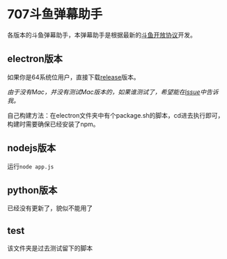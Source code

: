 # 707斗鱼弹幕助手
各版本的斗鱼弹幕助手，本弹幕助手是根据最新的[斗鱼开放协议](http://dev-bbs.douyutv.com/forum.php?mod=viewthread&tid=115&page=1#pid238)开发。

## electron版本
如果你是64系统位用户，直接下载[release](https://github.com/zephyrzoom/douyu/releases)版本。

*由于没有Mac，并没有测试Mac版本的，如果谁测试了，希望能在[issue](https://github.com/zephyrzoom/douyu/issues/new)中告诉我。*

自己构建方法：在electron文件夹中有个package.sh的脚本，cd进去执行即可，
构建时需要确保已经安装了npm。

## nodejs版本
运行`node app.js`

## python版本
已经没有更新了，貌似不能用了

## test
该文件夹是过去测试留下的脚本

